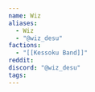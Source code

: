 ```yaml
---
name: Wiz
aliases:
  - Wiz
  - "@wiz_desu"
factions:
  - "[[Kessoku Band]]"
reddit: 
discord: "@wiz_desu"
tags:
---
```

